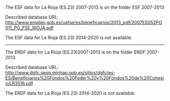 The ESF data for La Rioja (ES.23) 2007-2013 is on the folder ESF 2007-2013 

Described database URL: http://www.empleo.gob.es/uafse/es/beneficiarios/2013_pdf/2007ES052PO011_PO_FSE_RIOJA.pdf

The ESF data for La Rioja (ES.23) 2014-2020 is not available.

-------

The ERDF data for La Rioja (ES.23)2007-2013 is on the folder ERDF 2007-2013.

Described database URL: http://www.dgfc.sepg.minhap.gob.es/sitios/dgfc/es-ES/Beneficiarios%20Fondos%20Feder%20y%20Fondos%20de%20Cohesin/LR3516.pdf

The ERDF data for La Rioja (ES.23) 2014-2020 is not available.
